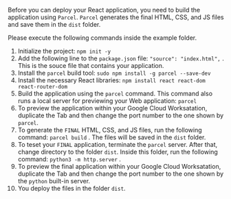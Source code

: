 Before you can deploy your React application, you need to build the application using `Parcel`. 
`Parcel` generates the final HTML, CSS, and JS files and save them in the `dist` folder.

Please execute the following commands inside the example folder.
 
1. Initialize the project: `npm init -y`
2. Add the following line to the `package.json` file: `"source": "index.html",` . This is the souce file that contains your application.
3. Install the `parcel` build tool: `sudo npm install -g parcel --save-dev`
4. Install the necessary React libraries: `npm install react react-dom react-router-dom` 
5. Build the application using the `parcel` command. This command also runs a local server for previewing your Web application: `parcel`
6. To preview the application within your Google Cloud Worksatation, duplicate the Tab and then change the port number to the one shown by `parcel`.
7. To generate the `FINAL` HTML, CSS, and JS files, run the following command: `parcel build` . The files will be saved in the `dist` folder.
8. To teset your `FINAL` application, terminate the `parcel` server. After that, change directory to the folder `dist`. Inside this folder, run the following command: `python3 -m http.server` .
9. To preview the final application within your Google Cloud Worksatation, duplicate the Tab and then change the port number to the one shown by the `python` built-in server.
10. You deploy the files in the folder `dist`.